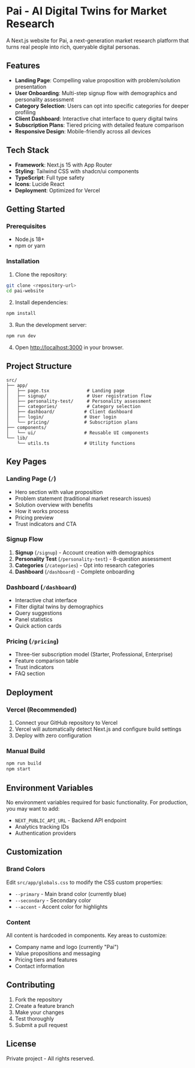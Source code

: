 # Pai - AI Digital Twins for Market Research

A Next.js website for Pai, a next-generation market research platform that turns real people into rich, queryable digital personas.

## Features

- **Landing Page**: Compelling value proposition with problem/solution presentation
- **User Onboarding**: Multi-step signup flow with demographics and personality assessment
- **Category Selection**: Users can opt into specific categories for deeper profiling
- **Client Dashboard**: Interactive chat interface to query digital twins
- **Subscription Plans**: Tiered pricing with detailed feature comparison
- **Responsive Design**: Mobile-friendly across all devices

## Tech Stack

- **Framework**: Next.js 15 with App Router
- **Styling**: Tailwind CSS with shadcn/ui components
- **TypeScript**: Full type safety
- **Icons**: Lucide React
- **Deployment**: Optimized for Vercel

## Getting Started

### Prerequisites
- Node.js 18+ 
- npm or yarn

### Installation

1. Clone the repository:
```bash
git clone <repository-url>
cd pai-website
```

2. Install dependencies:
```bash
npm install
```

3. Run the development server:
```bash
npm run dev
```

4. Open [http://localhost:3000](http://localhost:3000) in your browser.

## Project Structure

```
src/
├── app/
│   ├── page.tsx              # Landing page
│   ├── signup/               # User registration flow
│   ├── personality-test/     # Personality assessment
│   ├── categories/           # Category selection
│   ├── dashboard/           # Client dashboard
│   ├── login/               # User login
│   └── pricing/             # Subscription plans
├── components/
│   └── ui/                  # Reusable UI components
└── lib/
    └── utils.ts             # Utility functions
```

## Key Pages

### Landing Page (`/`)
- Hero section with value proposition
- Problem statement (traditional market research issues)
- Solution overview with benefits
- How it works process
- Pricing preview
- Trust indicators and CTA

### Signup Flow
1. **Signup** (`/signup`) - Account creation with demographics
2. **Personality Test** (`/personality-test`) - 8-question assessment
3. **Categories** (`/categories`) - Opt into research categories
4. **Dashboard** (`/dashboard`) - Complete onboarding

### Dashboard (`/dashboard`)
- Interactive chat interface
- Filter digital twins by demographics
- Query suggestions
- Panel statistics
- Quick action cards

### Pricing (`/pricing`)
- Three-tier subscription model (Starter, Professional, Enterprise)
- Feature comparison table
- Trust indicators
- FAQ section

## Deployment

### Vercel (Recommended)

1. Connect your GitHub repository to Vercel
2. Vercel will automatically detect Next.js and configure build settings
3. Deploy with zero configuration

### Manual Build

```bash
npm run build
npm start
```

## Environment Variables

No environment variables required for basic functionality. For production, you may want to add:

- `NEXT_PUBLIC_API_URL` - Backend API endpoint
- Analytics tracking IDs
- Authentication providers

## Customization

### Brand Colors
Edit `src/app/globals.css` to modify the CSS custom properties:
- `--primary` - Main brand color (currently blue)
- `--secondary` - Secondary color
- `--accent` - Accent color for highlights

### Content
All content is hardcoded in components. Key areas to customize:
- Company name and logo (currently "Pai")
- Value propositions and messaging
- Pricing tiers and features
- Contact information

## Contributing

1. Fork the repository
2. Create a feature branch
3. Make your changes
4. Test thoroughly
5. Submit a pull request

## License

Private project - All rights reserved.
